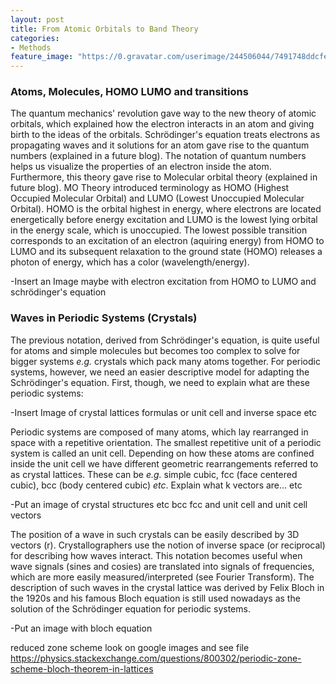 ```yaml
---
layout: post
title: From Atomic Orbitals to Band Theory
categories:
- Methods
feature_image: "https://0.gravatar.com/userimage/244506044/7491748ddcfec0168d99b19ad7d506ea?size=256"
---
```


### Atoms, Molecules, HOMO LUMO and transitions

The quantum mechanics' revolution gave way to the new theory of atomic orbitals, which explained how the electron interacts in an atom 
and giving birth to the ideas of the orbitals. Schrödinger's equation treats electrons as propagating waves and it solutions for an atom
gave rise to the quantum numbers (explained in a future blog). The notation of quantum numbers helps us visualize the properties of an electron 
inside the atom. Furthermore, this theory gave rise to Molecular orbital theory (explained in future blog). MO Theory introduced terminology as HOMO
 (Highest Occupied Molecular Orbital) and LUMO (Lowest Unoccupied Molecular Orbital). HOMO is the orbital highest in energy, where electrons are located
  energetically before energy excitation and LUMO is the lowest lying orbital in the energy scale, which is unoccupied. The lowest possible transition 
  corresponds to an excitation of an electron (aquiring energy) from HOMO to LUMO and its subsequent relaxation to the ground state (HOMO) releases a 
  photon of energy, which has a color (wavelength/energy). 

-Insert an Image maybe with electron excitation from HOMO to LUMO and schrödinger's equation

### Waves in Periodic Systems (Crystals)

The previous notation, derived from Schrödinger's equation, is quite useful for atoms and simple molecules but becomes too complex to solve for bigger 
systems _e.g._ crystals which pack many atoms together. For periodic systems, however, we need an easier descriptive model for adapting the Schrödinger's 
equation. First, though, we need to explain what are these periodic systems:

-Insert Image of crystal lattices formulas or unit cell and inverse space etc

Periodic systems are composed of many atoms, which lay rearranged in space with a repetitive orientation. The smallest repetitive unit of a periodic 
system is called an unit cell. Depending on how these atoms are confined inside the unit cell we have different geometric rearrangements referred to as 
crystal lattices. These can be _e.g._ simple cubic, fcc (face centered cubic), bcc (body centered cubic) _etc_. Explain what k vectors are... etc

-Put an image of crystal structures etc bcc fcc and unit cell and unit cell vectors

The position of a wave in such crystals can be easily described by 3D vectors (r). Crystallographers use the notion of inverse space (or reciprocal) for 
describing how waves interact. This notation becomes useful when wave signals (sines and cosies) are translated into signals of frequencies, which are 
more easily measured/interpreted (see Fourier Transform). The description of such waves in the crystal lattice was derived by Felix Bloch in the 1920s 
and his famous Bloch equation is still used nowadays as the solution of the Schrödinger equation for periodic systems.

-Put an image with bloch equation 



reduced zone scheme look on google images and see file https://physics.stackexchange.com/questions/800302/periodic-zone-scheme-bloch-theorem-in-lattices




